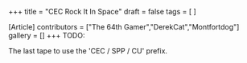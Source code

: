 +++
title = "CEC Rock It In Space"
draft = false
tags = [ ]

[Article]
contributors = ["The 64th Gamer","DerekCat","Montfortdog"]
gallery = []
+++
TODO:

The last tape to use the 'CEC / SPP / CU' prefix.